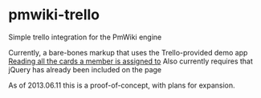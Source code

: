 pmwiki-trello
=============

Simple trello integration for the PmWiki engine

Currently, a bare-bones markup that uses the Trello-provided demo app [Reading all the cards a member is assigned to](http://jsfiddle.net/nNesx/)
Also currently requires that jQuery has already been included on the page

As of 2013.06.11 this is a proof-of-concept, with plans for expansion.
